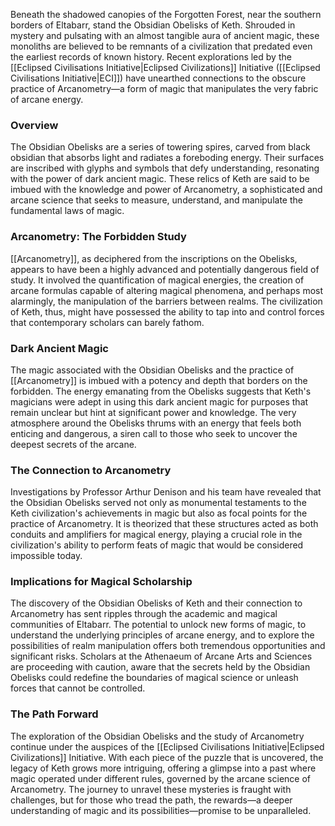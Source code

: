 Beneath the shadowed canopies of the Forgotten Forest, near the southern borders of Eltabarr, stand the Obsidian Obelisks of Keth. Shrouded in mystery and pulsating with an almost tangible aura of ancient magic, these monoliths are believed to be remnants of a civilization that predated even the earliest records of known history. Recent explorations led by the [[Eclipsed Civilisations Initiative|Eclipsed Civilizations]] Initiative ([[Eclipsed Civilisations Initiative|ECI]]) have unearthed connections to the obscure practice of Arcanometry—a form of magic that manipulates the very fabric of arcane energy.

### Overview

The Obsidian Obelisks are a series of towering spires, carved from black obsidian that absorbs light and radiates a foreboding energy. Their surfaces are inscribed with glyphs and symbols that defy understanding, resonating with the power of dark ancient magic. These relics of Keth are said to be imbued with the knowledge and power of Arcanometry, a sophisticated and arcane science that seeks to measure, understand, and manipulate the fundamental laws of magic.

### Arcanometry: The Forbidden Study

[[Arcanometry]], as deciphered from the inscriptions on the Obelisks, appears to have been a highly advanced and potentially dangerous field of study. It involved the quantification of magical energies, the creation of arcane formulas capable of altering magical phenomena, and perhaps most alarmingly, the manipulation of the barriers between realms. The civilization of Keth, thus, might have possessed the ability to tap into and control forces that contemporary scholars can barely fathom.

### Dark Ancient Magic

The magic associated with the Obsidian Obelisks and the practice of [[Arcanometry]] is imbued with a potency and depth that borders on the forbidden. The energy emanating from the Obelisks suggests that Keth's magicians were adept in using this dark ancient magic for purposes that remain unclear but hint at significant power and knowledge. The very atmosphere around the Obelisks thrums with an energy that feels both enticing and dangerous, a siren call to those who seek to uncover the deepest secrets of the arcane.

### The Connection to Arcanometry

Investigations by Professor Arthur Denison and his team have revealed that the Obsidian Obelisks served not only as monumental testaments to the Keth civilization's achievements in magic but also as focal points for the practice of Arcanometry. It is theorized that these structures acted as both conduits and amplifiers for magical energy, playing a crucial role in the civilization's ability to perform feats of magic that would be considered impossible today.

### Implications for Magical Scholarship

The discovery of the Obsidian Obelisks of Keth and their connection to Arcanometry has sent ripples through the academic and magical communities of Eltabarr. The potential to unlock new forms of magic, to understand the underlying principles of arcane energy, and to explore the possibilities of realm manipulation offers both tremendous opportunities and significant risks. Scholars at the Athenaeum of Arcane Arts and Sciences are proceeding with caution, aware that the secrets held by the Obsidian Obelisks could redefine the boundaries of magical science or unleash forces that cannot be controlled.

### The Path Forward

The exploration of the Obsidian Obelisks and the study of Arcanometry continue under the auspices of the [[Eclipsed Civilisations Initiative|Eclipsed Civilizations]] Initiative. With each piece of the puzzle that is uncovered, the legacy of Keth grows more intriguing, offering a glimpse into a past where magic operated under different rules, governed by the arcane science of Arcanometry. The journey to unravel these mysteries is fraught with challenges, but for those who tread the path, the rewards—a deeper understanding of magic and its possibilities—promise to be unparalleled.